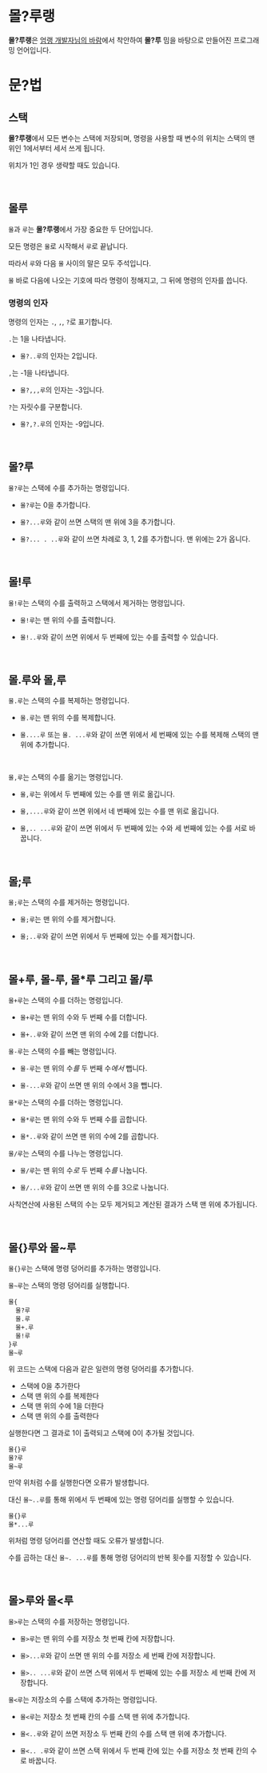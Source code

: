 # 몰?루랭

**몰?루랭**은 [엄랭 개발자님의 바람](https://www.youtube.com/watch?v=G0psQ54f5zE&lc=Ugzm8Rp4pIHcmrjPqVF4AaABAg.9XqbgJQ_IxR9XxEjAMdCGI)에서 착안하여 **몰?루** 밈을 바탕으로 만들어진 프로그래밍 언어입니다.

# 문?법

## 스택

**몰?루랭**에서 모든 변수는 스택에 저장되며, 명령을 사용할 때 변수의 위치는 스택의 맨 위인 1에서부터 세서 쓰게 됩니다.

위치가 1인 경우 생략할 때도 있습니다.

<br/>

## 몰루

`몰`과 `루`는 **몰?루랭**에서 가장 중요한 두 단어입니다.

모든 명령은 `몰`로 시작해서 `루`로 끝납니다.

따라서 `루`와 다음 `몰` 사이의 말은 모두 주석입니다.

`몰` 바로 다음에 나오는 기호에 따라 명령이 정해지고, 그 뒤에 명령의 인자를 씁니다.

### 명령의 인자

명령의 인자는 `.`, `,`, `?`로 표기합니다.

`.`는 1을 나타냅니다.

- `몰?..루`의 인자는 2입니다.

`,`는 -1을 나타냅니다.

- `몰?,,,루`의 인자는 -3입니다.

`?`는 자릿수를 구분합니다.

- `몰?,?.루`의 인자는 -9입니다.

<br/>

## 몰?루

`몰?루`는 스택에 수를 추가하는 명령입니다.

- `몰?루`는 0을 추가합니다.

- `몰?...루`와 같이 쓰면 스택의 맨 위에 3을 추가합니다.

- `몰?... . ..루`와 같이 쓰면 차례로 3, 1, 2를 추가합니다. 맨 위에는 2가 옵니다.

<br/>

## 몰!루

`몰!루`는 스택의 수를 출력하고 스택에서 제거하는 명령입니다.

- `몰!루`는 맨 위의 수를 출력합니다.

- `몰!..루`와 같이 쓰면 위에서 두 번째에 있는 수를 출력할 수 있습니다.

<br/>

## 몰.루와 몰,루

`몰.루`는 스택의 수를 복제하는 명령입니다.

- `몰.루`는 맨 위의 수를 복제합니다.

- `몰....루` 또는 `몰. ...루`와 같이 쓰면 위에서 세 번째에 있는 수를 복제해 스택의 맨 위에 추가합니다.

<br/>

`몰,루`는 스택의 수를 옮기는 명령입니다.

- `몰,루`는 위에서 두 번째에 있는 수를 맨 위로 옮깁니다.

- `몰,....루`와 같이 쓰면 위에서 네 번째에 있는 수를 맨 위로 옮깁니다.

- `몰,.. ...루`와 같이 쓰면 위에서 두 번째에 있는 수와 세 번째에 있는 수를 서로 바꿉니다.

<br/>

## 몰;루

`몰;루`는 스택의 수를 제거하는 명령입니다.

- `몰;루`는 맨 위의 수를 제거합니다.

- `몰;..루`와 같이 쓰면 위에서 두 번째에 있는 수를 제거합니다.

<br/>

## 몰+루, 몰-루, 몰\*루 그리고 몰/루

`몰+루`는 스택의 수를 더하는 명령입니다.

- `몰+루`는 맨 위의 수와 두 번째 수를 더합니다.

- `몰+..루`와 같이 쓰면 맨 위의 수에 2를 더합니다.

`몰-루`는 스택의 수를 빼는 명령입니다.

- `몰-루`는 맨 위의 수*를* 두 번째 수*에서* 뺍니다.

- `몰-...루`와 같이 쓰면 맨 위의 수에서 3을 뺍니다.

`몰*루`는 스택의 수를 더하는 명령입니다.

- `몰*루`는 맨 위의 수와 두 번째 수를 곱합니다.

- `몰*..루`와 같이 쓰면 맨 위의 수에 2를 곱합니다.

`몰/루`는 스택의 수를 나누는 명령입니다.

- `몰/루`는 맨 위의 수*로* 두 번째 수*를* 나눕니다.

- `몰/...루`와 같이 쓰면 맨 위의 수를 3으로 나눕니다.

사칙연산에 사용된 스택의 수는 모두 제거되고 계산된 결과가 스택 맨 위에 추가됩니다.

<br/>

## 몰{}루와 몰~루

`몰{}루`는 스택에 명령 덩어리를 추가하는 명령입니다.

`몰~루`는 스택의 명령 덩어리를 실행합니다.

```
몰{
  몰?루
  몰.루
  몰+.루
  몰!루
}루
몰~루
```

위 코드는 스택에 다음과 같은 일련의 명령 덩어리를 추가합니다.

- 스택에 0을 추가한다
- 스택 맨 위의 수를 복제한다
- 스택 맨 위의 수에 1을 더한다
- 스택 맨 위의 수를 출력한다

실행한다면 그 결과로 1이 출력되고 스택에 0이 추가될 것입니다.

```
몰{}루
몰?루
몰~루
```

만약 위처럼 수를 실행한다면 오류가 발생합니다.

대신 `몰~..루`를 통해 위에서 두 번째에 있는 명령 덩어리를 실행할 수 있습니다.

```
몰{}루
몰*...루
```

위처럼 명령 덩어리를 연산할 때도 오류가 발생합니다.

수를 곱하는 대신 `몰~. ...루`를 통해 명령 덩어리의 반복 횟수를 지정할 수 있습니다.

<br/>

## 몰>루와 몰<루

`몰>루`는 스택의 수를 저장하는 명령입니다.

- `몰>루`는 맨 위의 수를 저장소 첫 번째 칸에 저장합니다.

- `몰>...루`와 같이 쓰면 맨 위의 수를 저장소 세 번째 칸에 저장합니다.

- `몰>.. ...루`와 같이 쓰면 스택 위에서 두 번째에 있는 수를 저장소 세 번째 칸에 저장합니다.

`몰<루`는 저장소의 수를 스택에 추가하는 명령입니다.

- `몰<루`는 저장소 첫 번째 칸의 수를 스택 맨 위에 추가합니다.

- `몰<..루`와 같이 쓰면 저장소 두 번째 칸의 수를 스택 맨 위에 추가합니다.

- `몰<.. .루`와 같이 쓰면 스택 위에서 두 번째 칸에 있는 수를 저장소 첫 번째 칸의 수로 바꿉니다.
